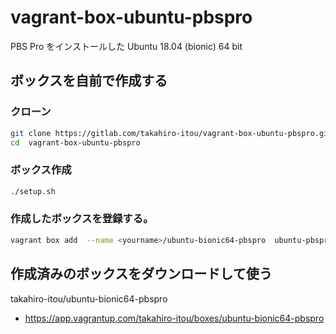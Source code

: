 # vagrant-box-ubuntu-pbspro

PBS Pro をインストールした Ubuntu 18.04 (bionic) 64 bit

## ボックスを自前で作成する

### クローン

```bash
git clone https://gitlab.com/takahiro-itou/vagrant-box-ubuntu-pbspro.git
cd  vagrant-box-ubuntu-pbspro
```
### ボックス作成

```bash
./setup.sh
```

### 作成したボックスを登録する。

```bash
vagrant box add  --name <yourname>/ubuntu-bionic64-pbspro  ubuntu-pbspro.box
```

## 作成済みのボックスをダウンロードして使う

takahiro-itou/ubuntu-bionic64-pbspro
- https://app.vagrantup.com/takahiro-itou/boxes/ubuntu-bionic64-pbspro
